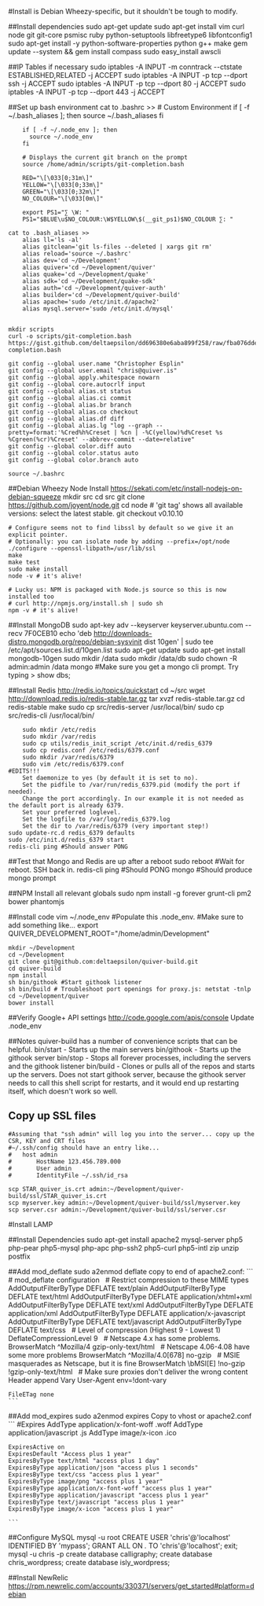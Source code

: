 #Install is Debian Wheezy-specific, but it shouldn't be tough to modify.

##Install dependencies
  sudo apt-get update
  sudo apt-get install vim curl node git git-core psmisc ruby python-setuptools libfreetype6 libfontconfig1
  sudo apt-get install -y python-software-properties python g++ make
  gem update --system && gem install compass
  sudo easy_install awscli

##IP Tables if necessary
	sudo iptables -A INPUT -m conntrack --ctstate ESTABLISHED,RELATED -j ACCEPT
	sudo iptables -A INPUT -p tcp --dport ssh -j ACCEPT
	sudo iptables -A INPUT -p tcp --dport 80 -j ACCEPT
	sudo iptables -A INPUT -p tcp --dport 443 -j ACCEPT

##Set up bash environment
	cat to .bashrc >>
		#	Custom Environment
		if [ -f ~/.bash_aliases ]; then
		  source ~/.bash_aliases
		fi

		if [ -f ~/.node_env ]; then
		  source ~/.node_env
		fi

		# Displays the current git branch on the prompt
		source /home/admin/scripts/git-completion.bash

		RED="\[\033[0;31m\]"
		YELLOW="\[\033[0;33m\]"
		GREEN="\[\033[0;32m\]"
		NO_COLOUR="\[\033[0m\]"

		export PS1="∑ \W: "
		PS1="$BLUE\u$NO_COLOUR:\W$YELLOW\$(__git_ps1)$NO_COLOUR ∑: "

	cat to .bash_aliases >>
		alias ll='ls -al'
		alias gitclean='git ls-files --deleted | xargs git rm'
		alias reload='source ~/.bashrc'
		alias dev='cd ~/Development'
		alias quiver='cd ~/Development/quiver'
		alias quake='cd ~/Development/quake'
		alias sdk='cd ~/Development/quake-sdk'
		alias auth='cd ~/Development/quiver-auth'
		alias builder='cd ~/Development/quiver-build'
		alias apache='sudo /etc/init.d/apache2'
		alias mysql.server='sudo /etc/init.d/mysql'


	mkdir scripts
	curl -o scripts/git-completion.bash https://gist.github.com/deltaepsilon/dd696380e6aba899f258/raw/fba076dde27440eaa90fd4fcfdfa55764410dd11/git-completion.bash

	git config --global user.name "Christopher Esplin"
	git config --global user.email "chris@quiver.is"
	git config --global apply.whitespace nowarn
	git config --global core.autocrlf input
	git config --global alias.st status
	git config --global alias.ci commit
	git config --global alias.br branch
	git config --global alias.co checkout
	git config --global alias.df diff
	git config --global alias.lg "log --graph --pretty=format:'%Cred%h%Creset | %cn | -%C(yellow)%d%Creset %s %Cgreen(%cr)%Creset' --abbrev-commit --date=relative" 
	git config --global color.diff auto
	git config --global color.status auto
	git config --global color.branch auto

	source ~/.bashrc

##Debian Wheezy Node Install https://sekati.com/etc/install-nodejs-on-debian-squeeze
	mkdir src
	cd src
	git clone https://github.com/joyent/node.git
	cd node
	# 'git tag' shows all available versions: select the latest stable.
	git checkout v0.10.10
	 
	# Configure seems not to find libssl by default so we give it an explicit pointer.
	# Optionally: you can isolate node by adding --prefix=/opt/node
	./configure --openssl-libpath=/usr/lib/ssl
	make
	make test
	sudo make install
	node -v # it's alive!
	 
	# Lucky us: NPM is packaged with Node.js source so this is now installed too
	# curl http://npmjs.org/install.sh | sudo sh
	npm -v # it's alive!
	

##Install MongoDB
	sudo apt-key adv --keyserver keyserver.ubuntu.com --recv 7F0CEB10
	echo 'deb http://downloads-distro.mongodb.org/repo/debian-sysvinit dist 10gen' | sudo tee /etc/apt/sources.list.d/10gen.list
	sudo apt-get update
	sudo apt-get install mongodb-10gen
	sudo mkdir /data
	sudo mkdir /data/db
	sudo chown -R admin:admin /data
	mongo #Make sure you get a mongo cli prompt. Try typing > show dbs;


##Install Redis http://redis.io/topics/quickstart
	cd ~/src
	wget http://download.redis.io/redis-stable.tar.gz
	tar xvzf redis-stable.tar.gz
	cd redis-stable
	make
	sudo cp src/redis-server /usr/local/bin/
	sudo cp src/redis-cli /usr/local/bin/

		sudo mkdir /etc/redis
		sudo mkdir /var/redis
		sudo cp utils/redis_init_script /etc/init.d/redis_6379
		sudo cp redis.conf /etc/redis/6379.conf
		sudo mkdir /var/redis/6379
		sudo vim /etc/redis/6379.conf
	#EDITS!!!
		Set daemonize to yes (by default it is set to no).
		Set the pidfile to /var/run/redis_6379.pid (modify the port if needed).
		Change the port accordingly. In our example it is not needed as the default port is already 6379.
		Set your preferred loglevel.
		Set the logfile to /var/log/redis_6379.log
		Set the dir to /var/redis/6379 (very important step!)
	sudo update-rc.d redis_6379 defaults
	sudo /etc/init.d/redis_6379 start
	redis-cli ping #Should answer PONG

##Test that Mongo and Redis are up after a reboot
	sudo reboot
	#Wait for reboot. SSH back in.
	redis-cli ping #Should PONG
	mongo #Should produce mongo prompt

##NPM Install all relevant globals
	sudo npm install -g forever grunt-cli pm2 bower phantomjs

##Install code
	vim ~/.node_env
	#Populate this .node_env. 
	#Make sure to add something like... export QUIVER_DEVELOPMENT_ROOT="/home/admin/Development"
	
	mkdir ~/Development
	cd ~/Development
	git clone git@github.com:deltaepsilon/quiver-build.git
	cd quiver-build
	npm install
	sh bin/githook #Start githook listener
	sh bin/build # Troubleshoot port openings for proxy.js: netstat -tnlp
	cd ~/Development/quiver
	bower install

##Verify Google+ API settings
	http://code.google.com/apis/console
	Update .node_env

##Notes
	quiver-build has a number of convenience scripts that can be helpful.
	bin/start - Starts up the main servers
	bin/githook - Starts up the githook server
	bin/stop - Stops all forever processes, including the servers and the githook listener
	bin/build - Clones or pulls all of the repos and starts up the servers. Does not start githook server, because the githook server needs to call this shell script for restarts, and it would end up restarting itself, which doesn't work so well.

## Copy up SSL files
	#Assuming that "ssh admin" will log you into the server... copy up the CSR, KEY and CRT files
	#~/.ssh/config should have an entry like...
	#	host admin
    #    	HostName 123.456.789.000
    #    	User admin
    #   	IdentityFile ~/.ssh/id_rsa

	scp STAR_quiver_is.crt admin:~/Development/quiver-build/ssl/STAR_quiver_is.crt
	scp myserver.key admin:~/Development/quiver-build/ssl/myserver.key
	scp server.csr admin:~/Development/quiver-build/ssl/server.csr


#Install LAMP

##Install Dependencies
	sudo apt-get install apache2 mysql-server php5 php-pear php5-mysql php-apc php-ssh2 php5-curl php5-intl zip unzip postfix

##Add mod_deflate
	sudo a2enmod deflate
	copy to end of apache2.conf:
	```
	# mod_deflate configuration
	<IfModule mod_deflate.c>
	 
	# Restrict compression to these MIME types
	AddOutputFilterByType DEFLATE text/plain
	AddOutputFilterByType DEFLATE text/html
	AddOutputFilterByType DEFLATE application/xhtml+xml
	AddOutputFilterByType DEFLATE text/xml
	AddOutputFilterByType DEFLATE application/xml
	AddOutputFilterByType DEFLATE application/x-javascript
	AddOutputFilterByType DEFLATE text/javascript
	AddOutputFilterByType DEFLATE text/css
	 
	# Level of compression (Highest 9 - Lowest 1)
	DeflateCompressionLevel 9
	 
	# Netscape 4.x has some problems.
	BrowserMatch ^Mozilla/4 gzip-only-text/html
	 
	# Netscape 4.06-4.08 have some more problems
	BrowserMatch ^Mozilla/4\.0[678] no-gzip
	 
	# MSIE masquerades as Netscape, but it is fine
	BrowserMatch \bMSI[E] !no-gzip !gzip-only-text/html
	 
	<IfModule mod_headers.c>
	# Make sure proxies don't deliver the wrong content
	Header append Vary User-Agent env=!dont-vary
	</IfModule>
	 
	</IfModule>

	FileETag none
	```

##Add mod_expires
	sudo a2enmod expires
	Copy to vhost or apache2.conf
	```
	#Expires
	AddType application/x-font-woff .woff
	AddType application/javascript .js
	AddType image/x-icon .ico
	
	ExpiresActive on
	ExpiresDefault "Access plus 1 year"
	ExpiresByType text/html "access plus 1 day"
	ExpiresByType application/json "access plus 1 seconds"
	ExpiresByType text/css "access plus 1 year"
	ExpiresByType image/png "access plus 1 year"
	ExpiresByType application/x-font-woff "access plus 1 year"
	ExpiresByType application/javascript "access plus 1 year"
	ExpiresByType text/javascript "access plus 1 year"
	ExpiresByType image/x-icon "access plus 1 year"

	```

##Configure MySQL
	mysql -u root
	CREATE USER 'chris'@'localhost' IDENTIFIED BY 'mypass';
	GRANT ALL ON *.* TO 'chris'@'localhost';
	exit;
	mysql -u chris -p
	create database calligraphy;
	create database chris_wordpress;
	create database isly_wordpress;

##Install NewRelic
	https://rpm.newrelic.com/accounts/330371/servers/get_started#platform=debian